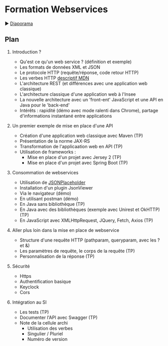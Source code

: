 # Formation Webservices

:arrow_forward: [Diaporama](https://gaetan-varlet.github.io/formation-webservices/)

## Plan

1. Introduction ?
	- Qu'est ce qu'un web service ? (définition et exemple)
    - Les formats de données XML et JSON
    - Le protocole HTTP (requête/réponse, code retour HTTP)
    - Les verbes HTTP [descriptif MDN](https://developer.mozilla.org/fr/docs/Web/HTTP/M%C3%A9thode)
    - L'architecture REST (et différences avec une application web classique)
    - L'architecture classique d'une application web à l'Insee
    - La nouvelle architecture avec un 'front-ent' JavaScript et une API en Java pour le 'back-end'
    - Intérêts : rapidité (démo avec mode ralenti dans Chrome), partage d'informations instantané entre applications
    
2. Un premier exemple de mise en place d'une API
    - Création d'une application web classique avec Maven (TP)
    - Présentation de la norme JAX-RS
    - Transformation de l'applicaation web en API (TP)
    - Utilisation de frameworks :
        - Mise en place d'un projet avec Jersey 2 (TP)
        - Mise en place d'un projet avec Spring Boot (TP)

3. Consommation de webservices
    - Utilisation de [JSONPlaceholder](https://jsonplaceholder.typicode.com/)
    - Installation d'un plugin JsonViewer
    - Via le navigateur (démo)
    - En utilisant postman (démo)
    - En Java sans bibliothèque (TP)
    - En Java avec des bibliothèques (exemple avec Unirest et OkHTTP) (TP)
    - En JavaScript avec XMLHttpRequest, JQuery, Fetch, Axios (TP)

4. Aller plus loin dans la mise en place de webservice
    - Structure d'une requête HTTP (pathparam, queryparam, avec les ? et &)
    - Les paramètres de requête, le corps de la requête (TP)
    - Personnalisation de la réponse (TP)

5. Sécurité
    - Https
    - Authentification basique
    - Keyclock
    - Cors

6. Intégration au SI
    - Les tests (TP)
    - Documenter l'API avec Swagger (TP)
    - Note de la cellule archi
        - Utilisation des verbes
        - Singulier / Pluriel
        - Numéro de version